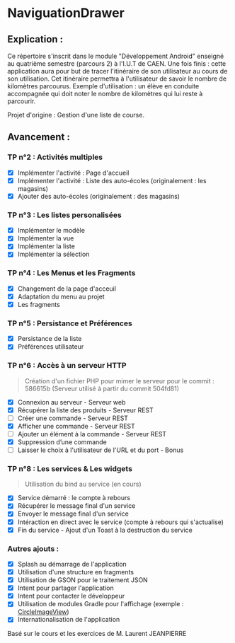 # NaviguationDrawer

## Explication :
Ce répertoire s'inscrit dans le module "Développement Android" enseigné au quatrième semestre (parcours 2) à l'I.U.T de CAEN.
Une fois finis : cette application aura pour but de tracer l'itinéraire de son utilisateur au cours de son utilisation.
Cet itinéraire permettra à l'utilisateur de savoir le nombre de kilomètres parcourus.
Exemple d'utilisation : un élève en conduite accompagnée qui doit noter le nombre de kilomètres qui lui reste à parcourir.

Projet d'origine : Gestion d'une liste de course.

## Avancement :
### TP n°2 : Activités multiples
- [x] Implémenter l'activité : Page d'accueil
- [x] Implémenter l'activité : Liste des auto-écoles (originalement : les magasins)
- [x] Ajouter des auto-écoles (originalement : des magasins)

### TP n°3 : Les listes personalisées
- [x] Implémenter le modèle
- [x] Implémenter la vue
- [x] Implémenter la liste
- [x] Implémenter la sélection

### TP n°4 : Les Menus et les Fragments
- [x] Changement de la page d'acceuil
- [x] Adaptation du menu au projet
- [x] Les fragments

### TP n°5 : Persistance et Préférences
- [x] Persistance de la liste
- [x] Préférences utilisateur

### TP n°6 : Accès à un serveur HTTP
> Création d'un fichier PHP pour mimer le serveur pour le commit : 586615b (Serveur utilisé à partir du commit 504fd81)
- [x] Connexion au serveur - Serveur web
- [x] Récupérer la liste des produits - Serveur REST
- [ ] Créer une commande - Serveur REST
- [x] Afficher une commande - Serveur REST
- [ ] Ajouter un élément à la commande - Serveur REST
- [x] Suppression d’une commande
- [ ] Laisser le choix à l'utilisateur de l'URL et du port - Bonus

### TP n°8 : Les services & Les widgets
> Utilisation du bind au service (en cours)
- [x] Service démarré : le compte à rebours
- [x] Récupérer le message final d'un service
- [x] Envoyer le message final d'un service
- [x] Intéraction en direct avec le service (compte à rebours qui s'actualise)
- [x] Fin du service - Ajout d'un Toast à la destruction du service

### Autres ajouts :
- [x] Splash au démarrage de l'application
- [x] Utilisation d'une structure en fragments
- [x] Utilisation de GSON pour le traitement JSON
- [x] Intent pour partager l'application
- [x] Intent pour contacter le développeur
- [x] Utilisation de modules Gradle pour l'affichage (exemple : [CircleImageView](https://github.com/hdodenhof/CircleImageView))
- [x] Internationalisation de l'application

Basé sur le cours et les exercices de M. Laurent JEANPIERRE
